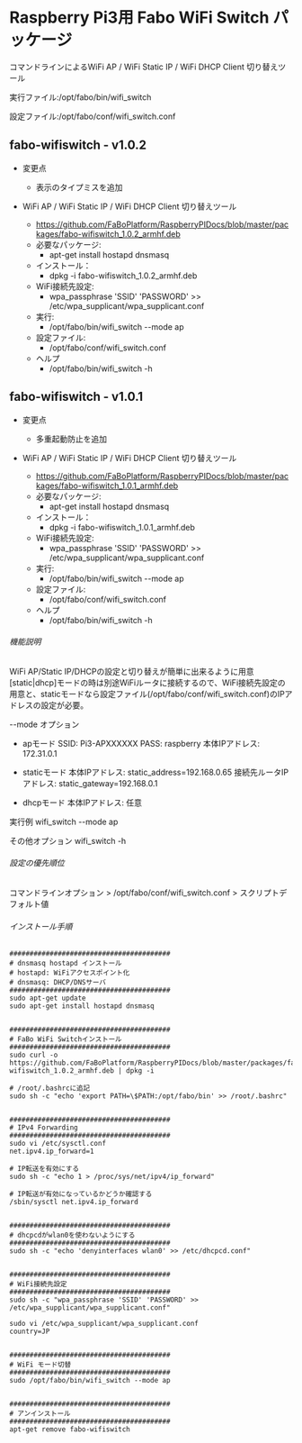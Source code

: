 # Raspberry Pi3用 Fabo WiFi Switch パッケージ

コマンドラインによるWiFi AP / WiFi Static IP / WiFi DHCP Client 切り替えツール

実行ファイル:/opt/fabo/bin/wifi_switch

設定ファイル:/opt/fabo/conf/wifi_switch.conf

## fabo-wifiswitch - v1.0.2
  * 変更点
    * 表示のタイプミスを追加

* WiFi AP / WiFi Static IP / WiFi DHCP Client 切り替えツール
  * https://github.com/FaBoPlatform/RaspberryPIDocs/blob/master/packages/fabo-wifiswitch_1.0.2_armhf.deb
  * 必要なパッケージ:
    * apt-get install hostapd dnsmasq
  * インストール：
    * dpkg -i fabo-wifiswitch_1.0.2_armhf.deb
  * WiFi接続先設定:
    * wpa_passphrase 'SSID' 'PASSWORD' >> /etc/wpa_supplicant/wpa_supplicant.conf
  * 実行:
    * /opt/fabo/bin/wifi_switch --mode ap
  * 設定ファイル:
    * /opt/fabo/conf/wifi_switch.conf
  * ヘルプ
    * /opt/fabo/bin/wifi_switch -h

## fabo-wifiswitch - v1.0.1
  * 変更点
    * 多重起動防止を追加

* WiFi AP / WiFi Static IP / WiFi DHCP Client 切り替えツール
  * https://github.com/FaBoPlatform/RaspberryPIDocs/blob/master/packages/fabo-wifiswitch_1.0.1_armhf.deb
  * 必要なパッケージ:
    * apt-get install hostapd dnsmasq
  * インストール：
    * dpkg -i fabo-wifiswitch_1.0.1_armhf.deb
  * WiFi接続先設定:
    * wpa_passphrase 'SSID' 'PASSWORD' >> /etc/wpa_supplicant/wpa_supplicant.conf
  * 実行:
    * /opt/fabo/bin/wifi_switch --mode ap
  * 設定ファイル:
    * /opt/fabo/conf/wifi_switch.conf
  * ヘルプ
    * /opt/fabo/bin/wifi_switch -h

###### 機能説明
WiFi AP/Static IP/DHCPの設定と切り替えが簡単に出来るように用意
[static|dhcp]モードの時は別途WiFiルータに接続するので、WiFi接続先設定の用意と、staticモードなら設定ファイル(/opt/fabo/conf/wifi_switch.conf)のIPアドレスの設定が必要。

--mode オプション
* apモード
SSID: Pi3-APXXXXXX
PASS: raspberry
本体IPアドレス: 172.31.0.1

* staticモード
本体IPアドレス: static_address=192.168.0.65
接続先ルータIPアドレス: static_gateway=192.168.0.1

* dhcpモード
本体IPアドレス: 任意

実行例
wifi_switch --mode ap

その他オプション
wifi_switch -h

###### 設定の優先順位
コマンドラインオプション > /opt/fabo/conf/wifi_switch.conf > スクリプトデフォルト値


###### インストール手順
```
########################################
# dnsmasq hostapd インストール
# hostapd: WiFiアクセスポイント化
# dnsmasq: DHCP/DNSサーバ
########################################
sudo apt-get update
sudo apt-get install hostapd dnsmasq


########################################
# FaBo WiFi Switchインストール
########################################
sudo curl -o https://github.com/FaBoPlatform/RaspberryPIDocs/blob/master/packages/fabo-wifiswitch_1.0.2_armhf.deb | dpkg -i

# /root/.bashrcに追記
sudo sh -c "echo 'export PATH=\$PATH:/opt/fabo/bin' >> /root/.bashrc"


########################################
# IPv4 Forwarding
########################################
sudo vi /etc/sysctl.conf
net.ipv4.ip_forward=1

# IP転送を有効にする
sudo sh -c "echo 1 > /proc/sys/net/ipv4/ip_forward"

# IP転送が有効になっているかどうか確認する
/sbin/sysctl net.ipv4.ip_forward


########################################
# dhcpcdがwlan0を使わないようにする
########################################
sudo sh -c "echo 'denyinterfaces wlan0' >> /etc/dhcpcd.conf"


########################################
# WiFi接続先設定
########################################
sudo sh -c "wpa_passphrase 'SSID' 'PASSWORD' >> /etc/wpa_supplicant/wpa_supplicant.conf"

sudo vi /etc/wpa_supplicant/wpa_supplicant.conf
country=JP


########################################
# WiFi モード切替
########################################
sudo /opt/fabo/bin/wifi_switch --mode ap


########################################
# アンインストール
########################################
apt-get remove fabo-wifiswitch


```